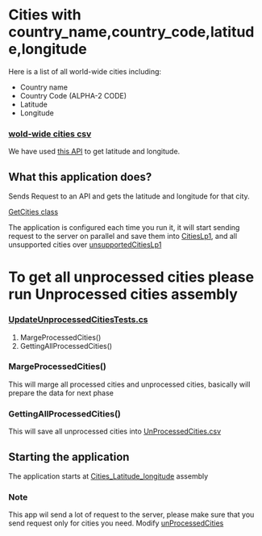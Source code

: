 # Cities with country_name,country_code,latitude,longitude

Here is a list of all world-wide cities including:
- Country name
- Country Code (ALPHA-2 CODE)
- Latitude
- Longitude
### [wold-wide cities csv](Cities_Latitude_Longitude/Source/Processed/cities.csv)
We have used [this API](https://nominatim.openstreetmap.org/) to get 
latitude and longitude.

## What this application does?
Sends Request to an API and gets the latitude and longitude for that city. 

[GetCities class](Cities_Latitude_Longitude/GetCities.cs)

The application is configured each time you run it, it will start sending request to the server
on parallel and save them into [CitiesLp1](Cities_Latitude_Longitude/Source/Processed/citiesLp1.csv), 
and all unsupported cities over [unsupportedCitiesLp1](Cities_Latitude_Longitude/Source/Processed/UpsupportedCitiesLp1.csv)

# To get all unprocessed cities please run Unprocessed cities assembly
### [UpdateUnprocessedCitiesTests.cs](CitiesTest/Cities/UpdateUnprocessedCitiesTests.cs)
1. MargeProcessedCities()
2. GettingAllProcessedCities()


### MargeProcessedCities()
This will marge all processed cities and unprocessed cities, basically will prepare the data for next phase
### GettingAllProcessedCities()
This will save all unprocessed cities into [UnProcessedCities.csv](Cities_Latitude_Longitude/Source/Processed/UnProcessedCities.csv)

## Starting the application
The application starts at [Cities_Latitude_longitude](Cities_Latitude_Longitude/GetCities.cs) assembly


### Note
This app wil send a lot of request to the server, please make sure that you send request only for cities you need.
Modify [unProcessedCities](Cities_Latitude_Longitude/Source/Processed/UnProcessedCities.csv)
